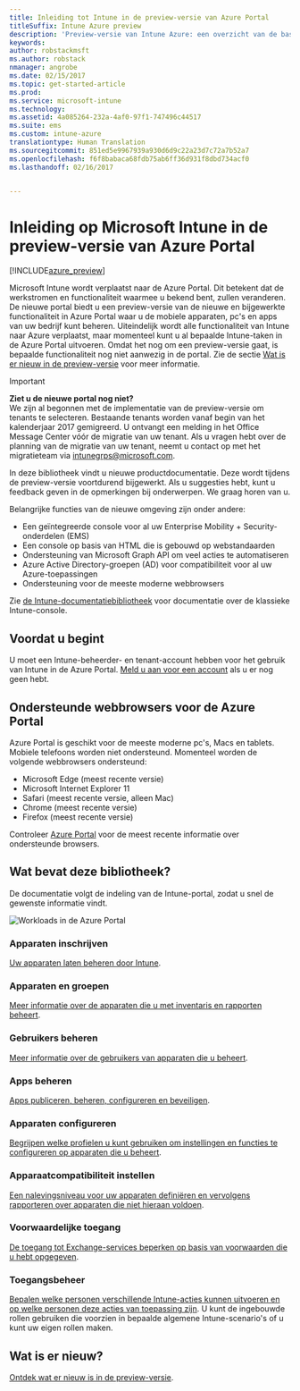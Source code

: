 ```yaml
---
title: Inleiding tot Intune in de preview-versie van Azure Portal
titleSuffix: Intune Azure preview
description: 'Preview-versie van Intune Azure: een overzicht van de basisbeginselen van Intune in de preview-versie van Azure Portal en hoe u hiermee uw apparaten kunt beheren.'
keywords: 
author: robstackmsft
ms.author: robstack
nmanager: angrobe
ms.date: 02/15/2017
ms.topic: get-started-article
ms.prod: 
ms.service: microsoft-intune
ms.technology: 
ms.assetid: 4a085264-232a-4af0-97f1-747496c44517
ms.suite: ems
ms.custom: intune-azure
translationtype: Human Translation
ms.sourcegitcommit: 851ed5e9967939a930d6d9c22a23d7c72a7b52a7
ms.openlocfilehash: f6f8babaca68fdb75ab6ff36d931f8dbd734acf0
ms.lasthandoff: 02/16/2017


---
```



# <a name="introduction-to-microsoft-intune-in-the-azure-portal-preview"></a>Inleiding op Microsoft Intune in de preview-versie van Azure Portal


[!INCLUDE[azure_preview](../includes/azure_preview.md)]

Microsoft Intune wordt verplaatst naar de Azure Portal. Dit betekent dat de werkstromen en functionaliteit waarmee u bekend bent, zullen veranderen.
De nieuwe portal biedt u een preview-versie van de nieuwe en bijgewerkte functionaliteit in Azure Portal waar u de mobiele apparaten, pc's en apps van uw bedrijf kunt beheren.
Uiteindelijk wordt alle functionaliteit van Intune naar Azure verplaatst, maar momenteel kunt u al bepaalde Intune-taken in de Azure Portal uitvoeren. Omdat het nog om een preview-versie gaat, is bepaalde functionaliteit nog niet aanwezig in de portal. Zie de sectie [Wat is er nieuw in de preview-versie](#what's-new-in-the-preview) voor meer informatie.

> [!IMPORTANT]
> **Ziet u de nieuwe portal nog niet?**<br>
> We zijn al begonnen met de implementatie van de preview-versie om tenants te selecteren. Bestaande tenants worden vanaf begin van het kalenderjaar 2017 gemigreerd. U ontvangt een melding in het Office Message Center vóór de migratie van uw tenant. Als u vragen hebt over de planning van de migratie van uw tenant, neemt u contact op met het migratieteam via [intunegrps@microsoft.com](mailto:intunegrps@microsoft.com).


In deze bibliotheek vindt u nieuwe productdocumentatie. Deze wordt tijdens de preview-versie voortdurend bijgewerkt. Als u suggesties hebt, kunt u feedback geven in de opmerkingen bij onderwerpen. We graag horen van u.

<!--- You can view the new Intune technical preview console in Azure at [portal.azure.com]. --->

Belangrijke functies van de nieuwe omgeving zijn onder andere:

- Een geïntegreerde console voor al uw Enterprise Mobility + Security-onderdelen (EMS)
- Een console op basis van HTML die is gebouwd op webstandaarden
- Ondersteuning van Microsoft Graph API om veel acties te automatiseren
- Azure Active Directory-groepen (AD) voor compatibiliteit voor al uw Azure-toepassingen
- Ondersteuning voor de meeste moderne webbrowsers

Zie [de Intune-documentatiebibliotheek](https://docs.microsoft.com/en-us/intune/) voor documentatie over de klassieke Intune-console.

## <a name="before-you-start"></a>Voordat u begint

U moet een Intune-beheerder- en tenant-account hebben voor het gebruik van Intune in de Azure Portal. [Meld u aan voor een account](https://portal.office.com/Signup/Signup.aspx?OfferId=40BE278A-DFD1-470a-9EF7-9F2596EA7FF9&dl=INTUNE_A&ali=1#0%20) als u er nog geen hebt.

## <a name="supported-web-browsers-for-the-azure-portal"></a>Ondersteunde webbrowsers voor de Azure Portal

Azure Portal is geschikt voor de meeste moderne pc's, Macs en tablets. Mobiele telefoons worden niet ondersteund.
Momenteel worden de volgende webbrowsers ondersteund:

- Microsoft Edge (meest recente versie)
- Microsoft Internet Explorer 11
- Safari (meest recente versie, alleen Mac)
- Chrome (meest recente versie)
- Firefox (meest recente versie)

Controleer [Azure Portal](https://docs.microsoft.com/azure/azure-preview-portal-supported-browsers-devices) voor de meest recente informatie over ondersteunde browsers.

## <a name="whats-in-this-library"></a>Wat bevat deze bibliotheek?

De documentatie volgt de indeling van de Intune-portal, zodat u snel de gewenste informatie vindt.

![Workloads in de Azure Portal](./media/azure-portal-workloads.png)

<!--- ### Plan and design
Information to help you plan and design your Intune environment.
[Read more](/intune-azure/plan-and-design/get-started) --->
### <a name="enroll-devices"></a>Apparaten inschrijven
[Uw apparaten laten beheren door Intune](/intune-azure/enroll-devices/what-is).
### <a name="devices--groups"></a>Apparaten en groepen
[Meer informatie over de apparaten die u met inventaris en rapporten beheert](/intune-azure/manage-devices/what-is).
### <a name="manage-users"></a>Gebruikers beheren
[Meer informatie over de gebruikers van apparaten die u beheert](/intune-azure/manage-users/what-is).
### <a name="manage-apps"></a>Apps beheren
[Apps publiceren, beheren, configureren en beveiligen](/intune-azure/manage-apps/what-is-app-management).
### <a name="configure-devices"></a>Apparaten configureren
[Begrijpen welke profielen u kunt gebruiken om instellingen en functies te configureren op apparaten die u beheert](/intune-azure/configure-devices/what-are-device-profiles).
### <a name="set-device-compliance"></a>Apparaatcompatibiliteit instellen
[Een nalevingsniveau voor uw apparaten definiëren en vervolgens rapporteren over apparaten die niet hieraan voldoen](/intune-azure/set-device-compliance/what-is-device-compliance).
### <a name="conditional-access"></a>Voorwaardelijke toegang
[De toegang tot Exchange-services beperken op basis van voorwaarden die u hebt opgegeven](/intune-azure/conditional-access/what-is-conditional-access).
### <a name="access-control"></a>Toegangsbeheer
[Bepalen welke personen verschillende Intune-acties kunnen uitvoeren en op welke personen deze acties van toepassing zijn](/intune-azure/access-control/role-based-access-control). U kunt de ingebouwde rollen gebruiken die voorzien in bepaalde algemene Intune-scenario's of u kunt uw eigen rollen maken.



## <a name="whats-new"></a>Wat is er nieuw?

[Ontdek wat er nieuw is in de preview-versie](/intune-azure/introduction/whats-new).

